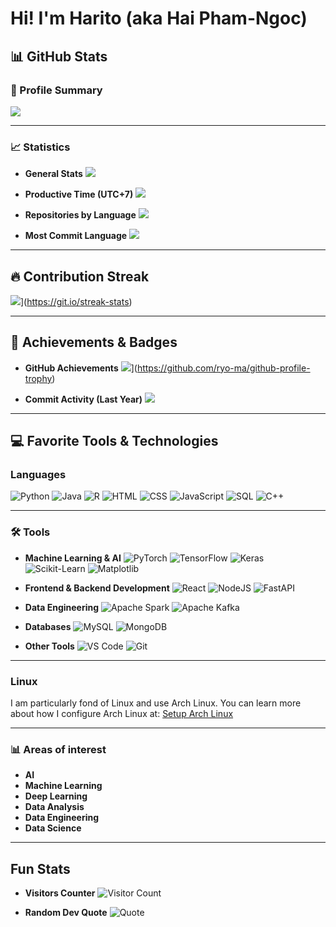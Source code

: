 # Hi! I'm Harito (aka Hai Pham-Ngoc)

## 📊 GitHub Stats

### 📄 Profile Summary
![](http://github-profile-summary-cards.vercel.app/api/cards/profile-details?username=Harito97&theme=graywhite)

---

### 📈 Statistics
- **General Stats**
![](http://github-profile-summary-cards.vercel.app/api/cards/stats?username=Harito97&theme=graywhite)

- **Productive Time (UTC+7)**
![](http://github-profile-summary-cards.vercel.app/api/cards/productive-time?username=Harito97&theme=graywhite&utcOffset=7)

- **Repositories by Language**
![](http://github-profile-summary-cards.vercel.app/api/cards/repos-per-language?username=Harito97&theme=graywhite)

- **Most Commit Language**
![](http://github-profile-summary-cards.vercel.app/api/cards/most-commit-language?username=Harito97&theme=graywhite)

---

## 🔥 Contribution Streak

![](https://github-readme-streak-stats.herokuapp.com?user=Harito97&theme=graywhite)](https://git.io/streak-stats)

---

## 🚀 Achievements & Badges

- **GitHub Achievements**
![](https://github-profile-trophy.vercel.app/?username=Harito97&theme=graywhite&column=7&margin-w=10)](https://github.com/ryo-ma/github-profile-trophy)

- **Commit Activity (Last Year)**
![](https://activity-graph.herokuapp.com/graph?username=Harito97&theme=graywhite&hide_border=true&area=true)

---

## 💻 Favorite Tools & Technologies

### Languages
![Python](https://img.shields.io/badge/-Python-3776AB?style=flat-square&logo=python&logoColor=white)
![Java](https://img.shields.io/badge/-Java-007396?style=flat-square&logo=java&logoColor=white)
![R](https://img.shields.io/badge/-R-276DC3?style=flat-square&logo=r&logoColor=white)
![HTML](https://img.shields.io/badge/-HTML-E34F26?style=flat-square&logo=html5&logoColor=white)
![CSS](https://img.shields.io/badge/-CSS-1572B6?style=flat-square&logo=css3&logoColor=white)
![JavaScript](https://img.shields.io/badge/-JavaScript-F7DF1E?style=flat-square&logo=javascript&logoColor=black)
![SQL](https://img.shields.io/badge/-SQL-4479A1?style=flat-square&logo=postgresql&logoColor=white)
![C++](https://img.shields.io/badge/-C++-00599C?style=flat-square&logo=cplusplus&logoColor=white)

---

### 🛠️ Tools
- **Machine Learning & AI**
![PyTorch](https://img.shields.io/badge/-PyTorch-EE4C2C?style=flat-square&logo=pytorch&logoColor=white)
![TensorFlow](https://img.shields.io/badge/-TensorFlow-FF6F00?style=flat-square&logo=tensorflow&logoColor=white)
![Keras](https://img.shields.io/badge/-Keras-D00000?style=flat-square&logo=keras&logoColor=white)
![Scikit-Learn](https://img.shields.io/badge/-Scikit%20Learn-F7931E?style=flat-square&logo=scikit-learn&logoColor=white)
![Matplotlib](https://img.shields.io/badge/-Matplotlib-013243?style=flat-square&logo=python&logoColor=white)

- **Frontend & Backend Development**
![React](https://img.shields.io/badge/-React-61DAFB?style=flat-square&logo=react&logoColor=black)
![NodeJS](https://img.shields.io/badge/-Node.js-339933?style=flat-square&logo=node.js&logoColor=white)
![FastAPI](https://img.shields.io/badge/-FastAPI-009688?style=flat-square&logo=fastapi&logoColor=white)

- **Data Engineering**
![Apache Spark](https://img.shields.io/badge/-Apache%20Spark-E25A1C?style=flat-square&logo=apachespark&logoColor=white)
![Apache Kafka](https://img.shields.io/badge/-Apache%20Kafka-231F20?style=flat-square&logo=apachekafka&logoColor=white)

- **Databases**
![MySQL](https://img.shields.io/badge/-MySQL-4479A1?style=flat-square&logo=mysql&logoColor=white)
![MongoDB](https://img.shields.io/badge/-MongoDB-47A248?style=flat-square&logo=mongodb&logoColor=white)

- **Other Tools**
![VS Code](https://img.shields.io/badge/-VS%20Code-007ACC?style=flat-square&logo=visual-studio-code&logoColor=white)
![Git](https://img.shields.io/badge/-Git-F05032?style=flat-square&logo=git&logoColor=white)

---

### Linux
I am particularly fond of Linux and use Arch Linux. You can learn more about how I configure Arch Linux at: [Setup Arch Linux](https://github.com/Harito97/SetupArch)

---

### 📊 Areas of interest
- **AI**
- **Machine Learning**
- **Deep Learning**
- **Data Analysis**
- **Data Engineering**
- **Data Science**

---

## Fun Stats

- **Visitors Counter**
![Visitor Count](https://komarev.com/ghpvc/?username=Harito97&color=brightgreen&style=flat-square)

- **Random Dev Quote**
![Quote](https://quotes-github-readme.vercel.app/api?type=horizontal&theme=graywhite)
